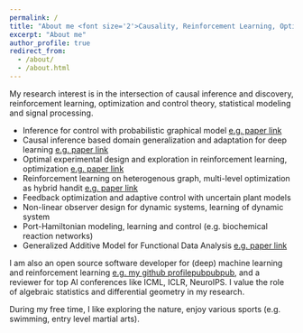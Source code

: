 ```yaml
---
permalink: /
title: "About me <font size='2'>Causality, Reinforcement Learning, Optimization, Control, Statistical Modeling, Signal Processing<font>"
excerpt: "About me"
author_profile: true
redirect_from: 
  - /about/
  - /about.html
---
```


My research interest is in the intersection of causal inference and discovery, reinforcement learning, optimization and control theory, statistical modeling and signal processing. 


- Inference for control with probabilistic graphical model [e.g. paper link](https://ieeexplore.ieee.org/document/9003114)
- Causal inference based domain generalization and adaptation for deep learning [e.g. paper link](https://arxiv.org/pdf/2101.09436.pdf)
- Optimal experimental design and exploration in reinforcement learning, optimization [e.g. paper link](http://proceedings.mlr.press/v97/zhao19d/zhao19d.pdf)
- Reinforcement learning on heterogenous graph, multi-level optimization as hybrid handit [e.g. paper link](https://link.springer.com/chapter/10.1007/978-3-030-43823-4_7)
- Feedback optimization and adaptive control with uncertain plant models
- Non-linear observer design for dynamic systems, learning of dynamic system
- Port-Hamiltonian modeling, learning and control (e.g. biochemical reaction networks)
- Generalized Additive Model for Functional Data Analysis [e.g. paper link](https://arxiv.org/pdf/1911.07511.pdf)
 
I am also an open source software developer for (deep) machine learning and reinforcement learning [e.g. my github profile](https://github.com/smilesun)[pub](https://www.sciencedirect.com/science/article/pii/S016794731930194X)[pub](https://arxiv.org/pdf/1911.07511.pdf)[pub](https://cran.r-project.org/web/packages/paradox/index.html), and a reviewer for top AI conferences like ICML, ICLR, NeuroIPS.
I value the role of algebraic statistics and differential geometry in my research.

During my free time, I like exploring the nature, enjoy various sports (e.g. swimming, entry level martial arts).

